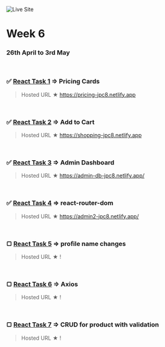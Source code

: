 ![Live Site](https://img.shields.io/badge/Site-Ongoing-orange) <!--![stats](https://img.shields.io/badge/Completed%20On-April-blue) -->

# Week 6

### 26th April to 3rd May

<br>

### ✅ [React Task 1](React-task-1) ⇒ Pricing Cards

> Hosted URL ★ https://pricing-jpc8.netlify.app
 <br/>

### ✅ [React Task 2](React-task-2) ⇒ Add to Cart

> Hosted URL ★ https://shopping-jpc8.netlify.app
 <br>

### ✅ [React Task 3](React-task-3) ⇒ Admin Dashboard

> Hosted URL ★ https://admin-db-jpc8.netlify.app/ 
 <br>

### ✅ [React Task 4](React-task-4) ⇒ react-router-dom

> Hosted URL ★ https://admin2-jpc8.netlify.app/
 <br>

### ▢ [React Task 5](React-task-5) ⇒ profile name changes

> Hosted URL ★ !
 <br>

### ▢ [React Task 6](React-task-6) ⇒ Axios

> Hosted URL ★ !
 <br>

### ▢ [React Task 7](React-task-7) ⇒ CRUD for product with validation

> Hosted URL ★ !
